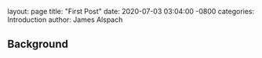 
layout: page
title: "First Post"
date: 2020-07-03 03:04:00 -0800
categories: Introduction
author: James Alspach


## Background
